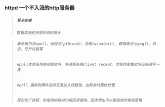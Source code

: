 ### httpd 一个不入流的http服务器

> ##### `暂未完善`
> `数据库池还未想好如何设计`

> ###### `服务器包含epoll，线程池(pthread)，协程(ucontext), 数据库池(mysql)，日志，守护进程等`
> ###### `epoll本意采用单线程监听，多线程处理client socket，然现在是集监听及处理于一身`
> ###### `epoll 接收到事件后将任务加入线程池，由其余线程做处理`
> ###### `虽包含了协程，但使用协程时仍按回调使用，因未想出可以更高效的使用逻辑`